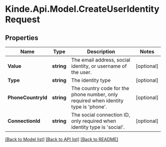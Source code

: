 # Kinde.Api.Model.CreateUserIdentityRequest

## Properties

Name | Type | Description | Notes
------------ | ------------- | ------------- | -------------
**Value** | **string** | The email address, social identity, or username of the user. | [optional] 
**Type** | **string** | The identity type | [optional] 
**PhoneCountryId** | **string** | The country code for the phone number, only required when identity type is &#39;phone&#39;. | [optional] 
**ConnectionId** | **string** | The social connection ID, only required when identity type is &#39;social&#39;. | [optional] 

[[Back to Model list]](../README.md#documentation-for-models) [[Back to API list]](../README.md#documentation-for-api-endpoints) [[Back to README]](../README.md)

